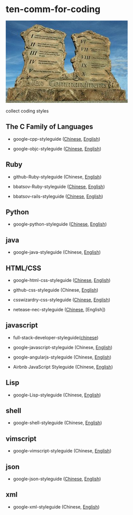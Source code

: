 ten-comm-for-coding
===================
![ten-comm](img/tencomm.jpg)

collect coding styles

## The C Family of Languages

- google-cpp-styleguide ([Chinese](http://zh-google-styleguide.readthedocs.org/en/latest/google-cpp-styleguide/), [English](http://google-styleguide.googlecode.com/svn/trunk/cppguide.xml))

- google-objc-styleguide ([Chinese](http://zh-google-styleguide.readthedocs.org/en/latest/google-objc-styleguide/), [English](http://google-styleguide.googlecode.com/svn/trunk/objcguide.xml))


## Ruby

- github-Ruby-styleguide (Chinese, [English](https://github.com/styleguide/ruby))

- bbatsov-Ruby-styleguide ([Chinese](https://github.com/JuanitoFatas/ruby-style-guide/blob/master/README-zhCN.md), [English](https://github.com/bbatsov/ruby-style-guide))

- bbatsov-rails-styleguide ([Chinese](https://github.com/JuanitoFatas/rails-style-guide/blob/master/README-zhCN.md), [English](https://github.com/bbatsov/rails-style-guide))

## Python

- google-python-styleguide ([Chinese](http://zh-google-styleguide.readthedocs.org/en/latest/google-python-styleguide/), [English](http://google-styleguide.googlecode.com/svn/trunk/pyguide.html))

## java

- google-java-styleguide (Chinese, [English](http://google-styleguide.googlecode.com/svn/trunk/javaguide.html))

## HTML/CSS

- google-html-css-styleguide ([Chinese](https://github.com/zh-google-styleguide/zh-google-styleguide/tree/master/google-html-css-styleguide), [English](http://google-styleguide.googlecode.com/svn/trunk/htmlcssguide.xml))

- github-css-styleguide (Chinese, [English](https://github.com/styleguide/css))

- csswizardry-css-styleguide ([Chinese](https://github.com/chadluo/CSS-Guidelines/blob/master/README.md), [English](https://github.com/csswizardry/CSS-Guidelines))

- netease-nec-styleguide ([Chinese](http://nec.netease.com/standard), [English])

## javascript
- full-stack-developer-styleguide([chinese](https://github.com/memorybox-javascript/spec))

- google-javascript-styleguide (Chinese, [English](http://google-styleguide.googlecode.com/svn/trunk/javascriptguide.xml))

- google-angularjs-styleguide (Chinese, [English](https://google-styleguide.googlecode.com/svn/trunk/angularjs-google-style.html))

- Airbnb JavaScript Styleguide (Chinese, [English](https://github.com/airbnb/javascript))

## Lisp

- google-Lisp-styleguide (Chinese, [English](http://google-styleguide.googlecode.com/svn/trunk/lispguide.xml))

## shell

- google-shell-styleguide (Chinese, [English](http://google-styleguide.googlecode.com/svn/trunk/shell.xml))

## vimscript

- google-vimscript-styleguide (Chinese, [English](http://google-styleguide.googlecode.com/svn/trunk/vimscriptguide.xml))

## json

- google-json-styleguide ([Chinese](https://github.com/darcyliu/google-styleguide/blob/master/JSONStyleGuide.md), [English](http://google-styleguide.googlecode.com/svn/trunk/jsoncstyleguide.xml))

## xml

- google-xml-styleguide (Chinese, [English](http://google-styleguide.googlecode.com/svn/trunk/xmlstyle.html))
